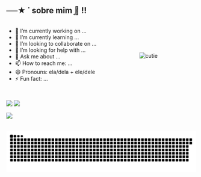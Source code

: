 ## ──★ ˙ sobre mim ̟🐇 !!

<div style="display: flex; align-items: center;">
  <div style="flex: 1;">
    <ul>
      <li>🔭 I’m currently working on ...</li>
      <li>🌱 I’m currently learning ...</li>
      <li>👯 I’m looking to collaborate on ...</li>
      <li>🤔 I’m looking for help with ...</li>
      <li>💬 Ask me about ...</li>
      <li>📫 How to reach me: ...</li>
      <li>😄 Pronouns: ela/dela + ele/dele</li>
      <li>⚡ Fun fact: ...</li>
    </ul>
  </div>
  <div style="flex: 1; text-align: center;">
    <img src="https://github.com/pirezita/pirezita/assets/156138287/ebc54801-c688-4d15-a645-24d44f723b0a" alt="cutie" style="max-width: 50%;">
  </div>
</div>

##


<div> 
  <img height = "160cm" src = "https://github-readme-stats.vercel.app/api?username=Pirezita&theme=rose&show_icons=true&hide_border=false&count_private=true"/>
  <img height = "160cm" src = "https://github-readme-stats.vercel.app/api/top-langs/?username=Pirezita&theme=rose&show_icons=true&hide_border=false&layout=compact"/>
</div>

<a href = "https://www.linkedin.com/in/aline-pirez" target="_blank"><img src="https://img.shields.io/badge/-LinkedIn-%230077B5?style=for-the-badge&logo=linkedin&logoColor=white" target="_blank"></a>

##

![snake gif](https://github.com/pirezita/pirezita/blob/output/github-contribution-grid-snake-dark.svg)
